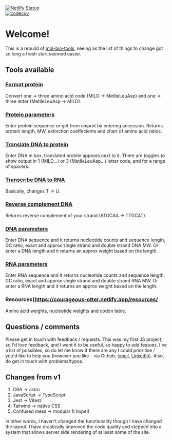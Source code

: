 [![Netlify Status](https://api.netlify.com/api/v1/badges/bb012ed8-f9cd-4886-ab02-db3e5ddb470b/deploy-status)](https://app.netlify.com/sites/courageous-beignet-84c536/)<br/>
[![codecov](https://codecov.io/gh/ccozens/astro-mol-bio-tools/branch/main/graph/badge.svg?token=MOQG6B9UNU)](https://codecov.io/gh/ccozens/astro-mol-bio-tools)


# Welcome!

This is a rebuild of [mol-bio-tools](https://github.com/ccozens/mol-bio-tools), seeing as the list of things to change got so long a fresh start seemed easier.


## Tools available
### [Format protein](https://courageous-otter.netlify.app/formatprotein/)
Convert one -> three  amino acid code (MILD -> MetIleLeuAsp) and one -> three letter (MetIleLeuAsp -> MILD).

### [Protein parameters](https://courageous-otter.netlify.app/protparams/)
Enter protein sequence or get from uniprot by entering accession. Returns protein length, MW, extinction coeffecients and chart of amino acid ratios.

### [Translate DNA to protein](https://courageous-otter.netlify.app/translate/)
Enter DNA in box, translated protein appears next to it. There are toggles to show output in 1 (MILD...) or 3 (MetIleLeuAsp...) letter code, and for a range of spacers. 

### [Transcribe DNA to RNA](https://courageous-otter.netlify.app/transcribe/)
Basically, changes T -> U. 

### [Reverse complement DNA](https://courageous-otter.netlify.app/reversecomplement/)
Returns reverse complement of your strand (ATGCAA -> TTGCAT).

### [DNA parameters](https://courageous-otter.netlify.app/dnaparams/)
Enter DNA sequence and it returns nucleotide counts and sequence length, GC ratio, exact and approx single strand and double strand DNA MW.
Or enter a DNA length and it returns an approx weight based on the length.

### [RNA parameters](https://courageous-otter.netlify.app/rnaparams/)
Enter RNA sequence and it returns nucleotide counts and sequence length, GC ratio, exact and approx single strand and double strand RNA MW.
Or enter a RNA length and it returns an approx weight based on the length.

### Resources(https://courageous-otter.netlify.app/resources/
Amino acid weights, nucleotide weights and codon table.


## Questions / comments
Please get in touch with feedback / requests. This was my first JS project, so I'd love feedback, and I want it to be useful, so happy to add featues. I've a list of possibles, so do let me know if there are any I could prioritise / you'd like to help you (however you like - via Github, [email](mailto:officechrisgarden@gmail.com), [LinkedIn](https://www.linkedin.com/in/chris-cozens-b2883a45/)). Also, do get in touch with problems/typos. 

## Changes from v1

1. CRA -> astro
2. JavaScript -> TypeScript
3. Jest -> Vitest
4. Tailwind -> native CSS
5. Confused mess -> modular (I hope!)

In other words, I haven't changed the functionality though I have changed the layout. I have drastically improved the code quality and stepped into a system that allows server side rendering of at least some of the site.







